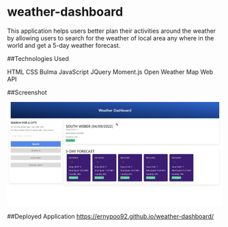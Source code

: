 # weather-dashboard
This application helps users better plan their activities around the weather by allowing users to search for the weather of local area any where in the world and get a 5-day weather forecast.

##Technologies Used

HTML
CSS
Bulma
JavaScript
JQuery
Moment.js
Open Weather Map Web API

##Screenshot

![Screenshot](./assets/image/weather-dashboard-screenshot.jpg)

##Deployed Application
https://ernypoo92.github.io/weather-dashboard/
